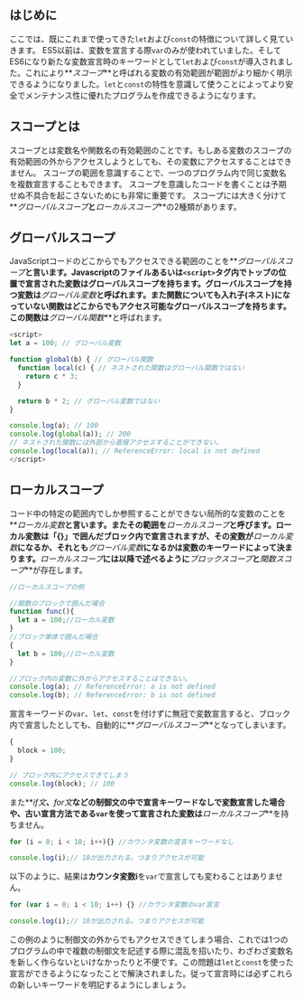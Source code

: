 ## はじめに

ここでは、既にこれまで使ってきた`let`および`const`の特徴について詳しく見ていきます。
ES5以前は、変数を宣言する際`var`のみが使われていました。そしてES6になり新たな変数宣言時のキーワードとして`let`および`const`が導入されました。これにより**_スコープ_**と呼ばれる変数の有効範囲が範囲がより細かく明示できるようになりました。`let`と`const`の特性を意識して使うことによってより安全でメンテナンス性に優れたプログラムを作成できるようになります。

## スコープとは

スコープとは変数名や関数名の有効範囲のことです。もしある変数のスコープの有効範囲の外からアクセスしようとしても、その変数にアクセスすることはできません。
スコープの範囲を意識することで、一つのプログラム内で同じ変数名を複数宣言することもできます。
スコープを意識したコードを書くことは予期せぬ不具合を起こさないためにも非常に重要です。
スコープには大きく分けて**_グローバルスコープ_**と**_ローカルスコープ_**の2種類があります。

## グローバルスコープ

JavaScriptコードのどこからでもアクセスできる範囲のことを**_グローバルスコープ_**と言います。Javascriptのファイルあるいは`<script>`タグ内でトップの位置で宣言された変数はグローバルスコープを持ちます。グローバルスコープを持つ変数は**_グローバル変数_**と呼ばれます。また関数についても入れ子(**ネスト**)になっていない関数はどこからでもアクセス可能なグローバルスコープを持ちます。この関数は**_グローバル関数_**と呼ばれます。

```javascript
<script>
let a = 100; // グローバル変数

function global(b) { // グローバル関数
  function local(c) { // ネストされた関数はグローバル関数ではない
    return c * 3;
  }

  return b * 2; // グローバル変数ではない
}

console.log(a); // 100
console.log(global(a)); // 200
// ネストされた関数には外部から直接アクセスすることができない。
console.log(local(a)); // ReferenceError: local is not defined
</script>
```

## ローカルスコープ

コード中の特定の範囲内でしか参照することができない局所的な変数のことを**_ローカル変数_**と言います。またその範囲を**_ローカルスコープ_**と呼びます。ローカル変数は「{}」で囲んだブロック内で宣言されますが、その変数が**_ローカル変数_**になるか、それとも**_グローバル変数_**になるかは変数のキーワードによって決まります。**_ローカルスコープ_**には以降で述べるように**_ブロックスコープ_**と**_関数スコープ_**が存在します。

```js
//ローカルスコープの例

//関数のブロックで囲んだ場合
function func(){
  let a = 100;//ローカル変数
}
//ブロック単体で囲んだ場合
{
  let b = 100;//ローカル変数
}

//ブロック内の変数に外からアクセスすることはできない。
console.log(a); // ReferenceError: a is not defined
console.log(b); // ReferenceError: b is not defined
```

宣言キーワードの`var`、`let`、`const`を付けずに無冠で変数宣言すると、ブロック内で宣言したとしても、自動的に**_グローバルスコープ_**となってしまいます。
```js
{
  block = 100;
}

// ブロック内にアクセスできてしまう
console.log(block); // 100
```

また**_if文_**、**_for文_**などの制御文の中で宣言キーワードなしで変数宣言した場合や、古い宣言方法である`var`を使って宣言された変数は**_ローカルスコープ_**を持ちません。
```js
for (i = 0; i < 10; i++){} //カウンタ変数の宣言キーワードなし

console.log(i);// 10が出力される。つまりアクセスが可能
```
以下のように、結果は**カウンタ変数i**を`var`で宣言しても変わることはありません。
```js
for (var i = 0; i < 10; i++) {} //カウンタ変数のvar宣言

console.log(i);// 10が出力される。つまりアクセスが可能
```
この例のように制御文の外からでもアクセスできてしまう場合、これでは1つのプログラムの中で複数の制御文を記述する際に混乱を招いたり、わざわざ変数名を新しく作らないといけなかったりと不便です。この問題は`let`と`const`を使った宣言ができるようになったことで解決されました。従って宣言時には必ずこれらの新しいキーワードを明記するようにしましょう。